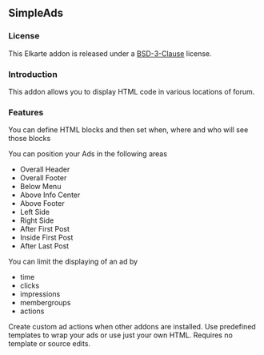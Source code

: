 ## SimpleAds

### License
This Elkarte addon is released under a [BSD-3-Clause](http://opensource.org/licenses/BSD-3-Clause) license.

### Introduction
This addon allows you to display HTML code in various locations of forum.

### Features
You can define HTML blocks and then set when, where and who will see those blocks

You can position your Ads in the following areas

* Overall Header
* Overall Footer
* Below Menu
* Above Info Center
* Above Footer
* Left Side
* Right Side
* After First Post
* Inside First Post
* After Last Post

You can limit the displaying of an ad by

* time
* clicks
* impressions
* membergroups
* actions

Create custom ad actions when other addons are installed.
Use predefined templates to wrap your ads or use just your own HTML.
Requires no template or source edits.